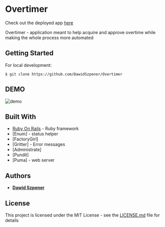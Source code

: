 # Overtimer

Check out the deployed app [here]()

Overtimer - application meant to help acquire and approve overtime while making the whole process more automated


## Getting Started

For local development:

```
$ git clone https://github.com/DawidSzpener/Overtimer
```

## DEMO

![demo]()

## Built With

* [Ruby On Rails](https://rubyonrails.org/) - Ruby framework
* [Enum] - status helper
* [FactoryGirl]
* [Gritter] - Error messages
* [Administrate]
* [Pundit]
* [Puma] - web server

## Authors

* **[Dawid Szpener](https://github.com/DawidSzpener)**

## License

This project is licensed under the MIT License - see the [LICENSE.md](LICENSE.md) file for details